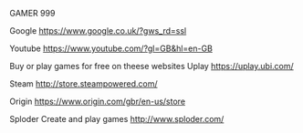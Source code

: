 GAMER 999

Google
https://www.google.co.uk/?gws_rd=ssl

Youtube
https://www.youtube.com/?gl=GB&hl=en-GB

Buy or play games for free on theese websites
Uplay
https://uplay.ubi.com/

Steam
http://store.steampowered.com/

Origin
https://www.origin.com/gbr/en-us/store

Sploder
Create and play games
http://www.sploder.com/
